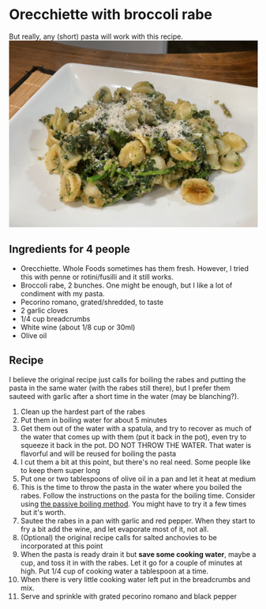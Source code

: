 # Orecchiette with broccoli rabe

But really, any (short) pasta will work with this recipe.
![rabe orecchiette](assets/rabe_orecchiette.jpeg)

## Ingredients for 4 people

* Orecchiette. Whole Foods sometimes has them fresh. However, I tried this with penne or rotini/fusilli and it still works.
* Broccoli rabe, 2 bunches. One might be enough, but I like a lot of condiment with my pasta.
* Pecorino romano, grated/shredded, to taste
* 2 garlic cloves
* 1/4 cup breadcrumbs
* White wine (about 1/8 cup or 30ml)
* Olive oil

## Recipe

I believe the original recipe just calls for boiling the rabes and putting the pasta in the same water (with the rabes still there), but I prefer them sauteed with garlic after a short time in the water (may be blanching?).

1. Clean up the hardest part of the rabes
2. Put them in boiling water for about 5 minutes
3. Get them out of the water with a spatula, and try to recover as much of the water that comes up with them (put it back in the pot), even try to squeeze it back in the pot. DO NOT THROW THE WATER. That water is flavorful and will be reused for boiling the pasta
4. I cut them a bit at this point, but there's no real need. Some people like to keep them super long
5. Put one or two tablespoons of olive oil in a pan and let it heat at medium
6. This is the time to throw the pasta in the water where you boiled the rabes. Follow the instructions on the pasta for the boiling time. Consider using [the passive boiling method](https://www.barilla.com/en-gb/passive-cooking). You might have to try it a few times but it's worth.
7. Sautee the rabes in a pan with garlic and red pepper. When they start to fry a bit add the wine, and let evaporate most of it, not all.
8. (Optional) the original recipe calls for salted anchovies to be incorporated at this point
9. When the pasta is ready drain it but **save some cooking water**, maybe a cup, and toss it in with the rabes. Let it go for a couple of minutes at high. Put 1/4 cup of cooking water a tablespoon at a time.
10. When there is very little cooking water left put in the breadcrumbs and mix.
11. Serve and sprinkle with grated pecorino romano and black pepper
